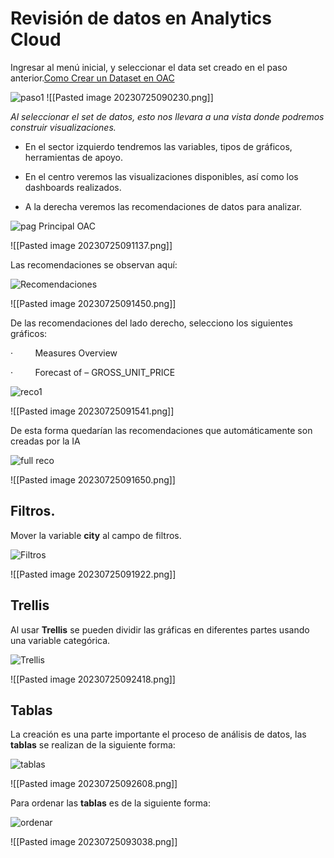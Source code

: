 # Revisión de datos en Analytics Cloud

Ingresar al menú inicial, y seleccionar el data set creado en el paso anterior.[Como Crear un Dataset en OAC](Crear_Dataset_Excel.md)


<img src="opt/Pasted image 20230725090230.png" alt="paso1">
![[Pasted image 20230725090230.png]]

*Al seleccionar el set de datos, esto nos llevara a una vista donde podremos construir visualizaciones.*

- En el sector izquierdo tendremos las variables, tipos de gráficos, herramientas de apoyo.

- En el centro veremos las visualizaciones disponibles, así como los dashboards realizados.

- A la derecha veremos las recomendaciones de datos para analizar.

<img src="opt/Pasted image 20230725091137.png" alt="pag Principal OAC">

![[Pasted image 20230725091137.png]]

Las recomendaciones se observan aquí:

<img src="opt/Pasted image 20230725091450.png" alt="Recomendaciones">

![[Pasted image 20230725091450.png]]

De las recomendaciones del lado derecho, selecciono los siguientes gráficos:

·         Measures Overview

·         Forecast of – GROSS_UNIT_PRICE


<img src="opt/Pasted image 20230725091541.png" alt="reco1">

![[Pasted image 20230725091541.png]]

De esta forma quedarían las recomendaciones que automáticamente son creadas por la IA

<img src="opt/Pasted image 20230725091650.png" alt="full reco">

![[Pasted image 20230725091650.png]]

## Filtros.

Mover la variable **city** al campo de filtros.

<img src="opt/Pasted image 20230725091922.png" alt="Filtros">

![[Pasted image 20230725091922.png]]

## Trellis

Al usar **Trellis** se pueden dividir las gráficas en diferentes partes usando una variable categórica.

<img src="opt/Pasted image 20230725092418.png" alt="Trellis">

![[Pasted image 20230725092418.png]]

## Tablas

La creación es una parte importante el proceso de análisis de datos, las **tablas** se realizan de la siguiente forma:

<img src="opt/Pasted image 20230725092608.png" alt="tablas">

![[Pasted image 20230725092608.png]]

Para ordenar las **tablas** es de la siguiente forma:

<img src="opt/Pasted image 20230725093038.png" alt="ordenar">


![[Pasted image 20230725093038.png]]



